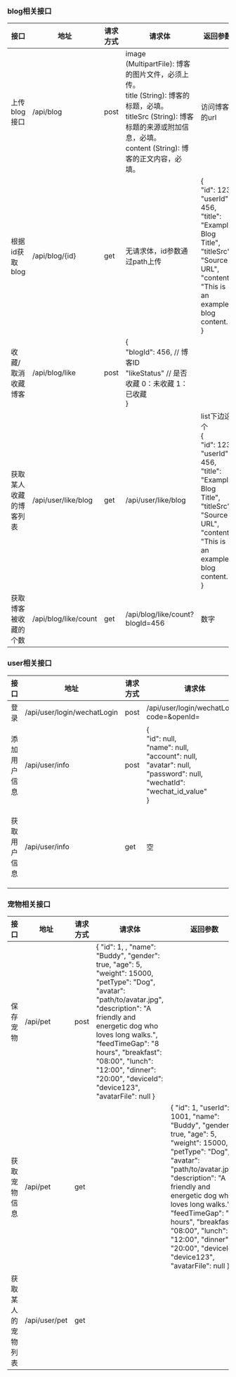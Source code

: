 ### blog相关接口

| 接口                   | 地址                 | 请求方式 | 请求体                                                       | 返回参数                                                     |
| ---------------------- | -------------------- | -------- | ------------------------------------------------------------ | ------------------------------------------------------------ |
| 上传blog接口           | /api/blog            | post     | image (MultipartFile): 博客的图片文件，必须上传。<br/>title (String): 博客的标题，必填。<br/>titleSrc (String): 博客标题的来源或附加信息，必填。<br/>content (String): 博客的正文内容，必填。 | 访问博客的url                                                |
| 根据id获取blog         | /api/blog/{id}       | get      | 无请求体，id参数通过path上传                                 | {<br/>  "id": 123,<br/>  "userId": 456,<br/>  "title": "Example Blog Title",<br/>  "titleSrc": "Source URL",<br/>  "content": "This is an example blog content."<br/>} |
| 收藏/取消收藏 博客     | /api/blog/like       | post     | {      <br/>   "blogId": 456,        // 博客ID        <br/>   "likeStatus"         // 是否收藏 0：未收藏 1：已收藏 <br/>} |                                                              |
| 获取某人收藏的博客列表 | /api/user/like/blog  | get      | /api/user/like/blog                                          | list下边这个<br />{<br/>  "id": 123,<br/>  "userId": 456,<br/>  "title": "Example Blog Title",<br/>  "titleSrc": "Source URL",<br/>  "content": "This is an example blog content."<br/>} |
| 获取博客被收藏的个数   | /api/blog/like/count | get      | /api/blog/like/count?blogId=456                              | 数字                                                         |

### user相关接口

| 接口          | 地址                        | 请求方式 | 请求体                                                       | 返回参数                                                     |
| ------------- | --------------------------- | -------- | ------------------------------------------------------------ | ------------------------------------------------------------ |
| 登录          | /api/user/login/wechatLogin | post     | /api/user/login/wechatLogin?code=&openId=                    | token                                                        |
| 添加用户信息  | /api/user/info              | post     | {<br/>  "id": null,<br/>  "name": null,<br/>  "account": null,<br/>  "avatar": null,<br/>  "password": null,<br/>  "wechatId": "wechat_id_value"<br/>} | 无                                                           |
| 获取用户 信息 | /api/user/info              | get      | 空                                                           | {<br/>  "id": null,<br/>  "name": null,<br/>  "account": null,<br/>  "avatar": null,<br/>  "password": null,<br/>  "wechatId": "wechat_id_value"<br/>} |

### 宠物相关接口

| 接口               | 地址          | 请求方式 | 请求体                                                       | 返回参数                                                     |
| ------------------ | ------------- | -------- | ------------------------------------------------------------ | ------------------------------------------------------------ |
| 保存宠物           | /api/pet      | post     | {  "id": 1,  ,  "name": "Buddy",  "gender": true,  "age": 5,  "weight": 15000,  "petType": "Dog",  "avatar": "path/to/avatar.jpg",  "description": "A friendly and energetic dog who loves long walks.",  "feedTimeGap": "8 hours",  "breakfast": "08:00",  "lunch": "12:00",  "dinner": "20:00",  "deviceId": "device123",  "avatarFile": null } |                                                              |
| 获取宠物信息       | /api/pet      | get      |                                                              | {  "id": 1,  "userId": 1001,  "name": "Buddy",  "gender": true,  "age": 5,  "weight": 15000,  "petType": "Dog",  "avatar": "path/to/avatar.jpg",  "description": "A friendly and energetic dog who loves long walks.",  "feedTimeGap": "8 hours",  "breakfast": "08:00",  "lunch": "12:00",  "dinner": "20:00",  "deviceId": "device123",  "avatarFile": null } |
| 获取某人的宠物列表 | /api/user/pet | get      |                                                              |                                                              |
